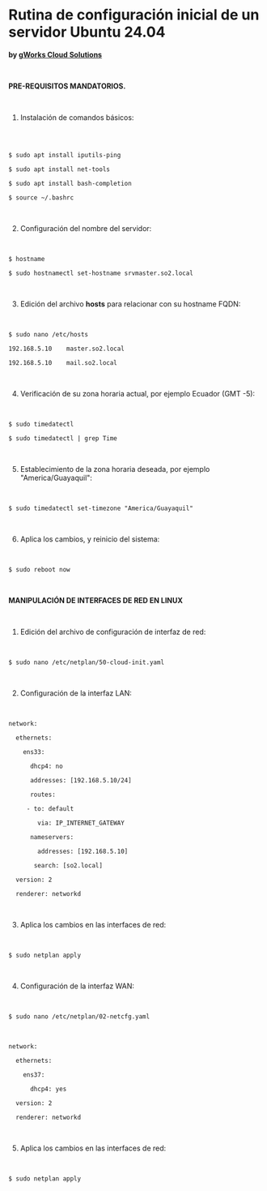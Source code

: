 # Rutina de configuración inicial de un servidor Ubuntu 24.04
**by [gWorks Cloud Solutions](https://www.gworks-ec.com)**

<br>

**PRE-REQUISITOS MANDATORIOS.**

<br>

1. Instalación de comandos básicos:

<br>

``` shell

$ sudo apt install iputils-ping

$ sudo apt install net-tools

$ sudo apt install bash-completion

$ source ~/.bashrc

```

<br>

2. Configuración del nombre del servidor:

<br>

`$ hostname`

`$ sudo hostnamectl set-hostname srvmaster.so2.local`

<br>

3. Edición del archivo **hosts** para relacionar con su hostname FQDN:

<br>

`$ sudo nano /etc/hosts`

`192.168.5.10    master.so2.local`

`192.168.5.10    mail.so2.local`

<br>

4. Verificación de su zona horaria actual, por ejemplo Ecuador (GMT -5):

<br>

`$ sudo timedatectl`

`$ sudo timedatectl | grep Time`

<br>

5. Establecimiento de la zona horaria deseada, por ejemplo "America/Guayaquil":

<br>

`$ sudo timedatectl set-timezone "America/Guayaquil"`

<br>

6. Aplica los cambios, y reinicio del sistema:

<br>

`$ sudo reboot now`

<br>

**MANIPULACIÓN DE INTERFACES DE RED EN LINUX**

<br>

1. Edición del archivo de configuración de interfaz de red:

<br>

`$ sudo nano /etc/netplan/50-cloud-init.yaml`

<br>

2. Configuración de la interfaz LAN:

<br>

`network:`

`  ethernets:`

`    ens33:`

`      dhcp4: no`

`      addresses: [192.168.5.10/24]`

`      routes:`

`	  - to: default`

`        via: IP_INTERNET_GATEWAY`

`      nameservers:`

`        addresses: [192.168.5.10]`

`		search: [so2.local]`

`  version: 2`

`  renderer: networkd`

<br>

3. Aplica los cambios en las interfaces de red:

<br>

`$ sudo netplan apply`

<br>

4. Configuración de la interfaz WAN:

<br>

`$ sudo nano /etc/netplan/02-netcfg.yaml`

<br>

`network:`

`  ethernets:`

`    ens37:`

`      dhcp4: yes`

`  version: 2`

`  renderer: networkd`

<br>
  
5. Aplica los cambios en las interfaces de red:

<br>

`$ sudo netplan apply`

<br>
